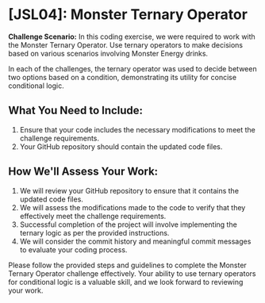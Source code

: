 # [JSL04]: Monster Ternary Operator


**Challenge Scenario:** In this coding exercise, we were required to work with the Monster Ternary Operator. Use ternary operators to make decisions based on various scenarios involving Monster Energy drinks.

In each of the challenges, the ternary operator was used to decide between two options based on a condition, demonstrating its utility for concise conditional logic.


## What You Need to Include:

1. Ensure that your code includes the necessary modifications to meet the challenge requirements.
2. Your GitHub repository should contain the updated code files.

## How We'll Assess Your Work:

1. We will review your GitHub repository to ensure that it contains the updated code files.
2. We will assess the modifications made to the code to verify that they effectively meet the challenge requirements.
3. Successful completion of the project will involve implementing the ternary logic as per the provided instructions.
4. We will consider the commit history and meaningful commit messages to evaluate your coding process.

Please follow the provided steps and guidelines to complete the Monster Ternary Operator challenge effectively. Your ability to use ternary operators for conditional logic is a valuable skill, and we look forward to reviewing your work.